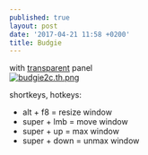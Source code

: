 ```yaml
---
published: true
layout: post
date: '2017-04-21 11:58 +0200'
title: Budgie
---
```

with [transparent](https://github.com/brontosaurusrex/postbang/blob/master/.config/gtk-3.0/gtk.css) panel  
[![budgie2c.th.png](https://cdn.scrot.moe/images/2017/04/21/budgie2c.th.png)](https://cdn.scrot.moe/images/2017/04/21/budgie2c.png)

shortkeys, hotkeys:

- alt + f8 = resize window
- super + lmb = move window
- super + up = max window
- super + down = unmax window
